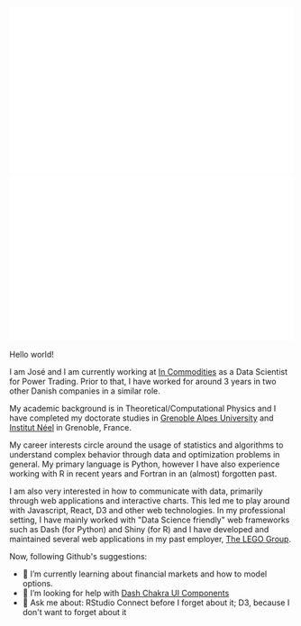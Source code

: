 ![Overview](https://github.com/jlfsjunior/github-stats/blob/master/generated/overview.svg)
![Languages](https://github.com/jlfsjunior/github-stats/blob/master/generated/languages.svg)

Hello world!

I am José and I am currently working at [In Commodities](https://incommodities.com/#about) as a Data Scientist for Power Trading. Prior to that, I have worked for around 3 years in two other Danish companies in a similar role.

My academic background is in Theoretical/Computational Physics and I have completed my doctorate studies in [Grenoble Alpes University](https://www.univ-grenoble-alpes.fr/) and [Institut Néel](neel.cnrs.fr) in Grenoble, France.

My career interests circle around the usage of statistics and algorithms to understand complex behavior through data and optimization problems in general. My primary language is Python, however I have also experience working with R in recent years and Fortran in an (almost) forgotten past. 

I am also very interested in how to communicate with data, primarily through web applications and interactive charts. This led me to play around with Javascript, React, D3 and other web technologies. In my professional setting, I have mainly worked with "Data Science friendly" web frameworks such as Dash (for Python) and Shiny (for R) and I have developed and maintained several web applications in my past employer, [The LEGO Group](lego.com).

Now, following Github's suggestions:

- 🌱 I’m currently learning about financial markets and how to model options.
- 🤔 I’m looking for help with [Dash Chakra UI Components]()
- 💬 Ask me about: RStudio Connect before I forget about it; D3, because I don't want to forget about it

<!--
**jlfsjunior/jlfsjunior** is a ✨ _special_ ✨ repository because its `README.md` (this file) appears on your GitHub profile.

Here are some ideas to get you started:

- 🔭 I’m currently working on ...
- 🌱 I’m currently learning ...
- 👯 I’m looking to collaborate on ...
- 🤔 I’m looking for help with ...
- 💬 Ask me about ...
- 📫 How to reach me: ...
- 😄 Pronouns: ...
- ⚡ Fun fact: ...
-->
